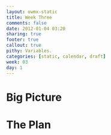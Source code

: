 ```yaml
---
layout: owmx-static
title: Week Three
comments: false
date: 2012-01-04 03:20
sharing: true
footer: true
callout: true
pithy: Variables.
categories: [static, calendar, draft]
week: 03
day: 1
---
```


# Big Picture

# The Plan
